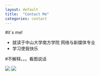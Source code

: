 ```yaml
--- 
layout: default 
title:  "Contact Me" 
categories: contact 
--- 
```


#it`s me!
 + 就读于中山大学南方学院
   网络与新媒体专业
 + 学习使我快乐
 
#不解释。。。看图说话

 <img src="https://qiurulin.github.io/images/学习使我快乐.jpg">
 
 <img src="https://qiurulin.github.io/images/让我去学习.jpeg">